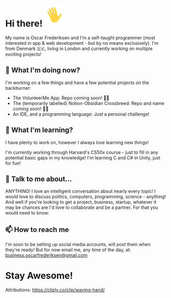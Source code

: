 # Hi there! <img src="https://raw.githubusercontent.com/oscarscfrederiksen/oscarscfrederiksen/master/Hand-Waving.gif" width="70px" style="clip: rect(0px, 0px, 100px, 0px)">

My name is Oscar Frederiksen and I'm a self-taught programmer (most interested in app & web development - but by no means exclusively). I'm from Denmark 🇩🇰, living in London and currently working on multiple exciting projects! <!--launching multiple apps, startups and busieness ventures!-->

## 🔭 What I'm doing now?

I'm working on a few things and have a few potential projects on the backburner:

- The VolunteerMe App: Repo coming soon! 🔨🔨
- The (temporarily labelled) Notion-Obsidian Crossbreed: Repo and name coming soon! 🔨🔨
- An IDE, and a programming language: Just a personal challenge!

## 🌱  What I'm learning?

I have plenty to work on, however I always love learning new things!

I'm currently working through Harvard's CS50x course - just to fill in any potential basic gaps in my knowledge!
I'm learning C and C# in Unity, just for fun!

## 💬 Talk to me about...

ANYTHING! I love an intelligent conversation about nearly every topic! I would love to discuss politics, computers, programming, science - anything! And well if you're looking to get a project, business, startup, whatever it may be chances are I'd love to collaborate and be a partner. For that you would need to know:

## 📫  How to reach me

I'm soon to be setting up social media accounts, will post them when they're ready!
But for now email me, any time of the day, at: business.oscarfrederiksen@gmail.com

# Stay Awesome!


<!--
**oscarscfrederiksen/oscarscfrederiksen** is a ✨ _special_ ✨ repository because its `README.md` (this file) appears on your GitHub profile.

Here are some ideas to get you started:

- 🔭 I’m currently working on ...
- 🌱 I’m currently learning ...
- 👯 I’m looking to collaborate on ...
- 🤔 I’m looking for help with ...
- 💬 Ask me about ...
- 📫 How to reach me: ...
- 😄 Pronouns: ...
- ⚡ Fun fact: ...
-->









Attributions:
https://cliply.co/clip/waving-hand/
